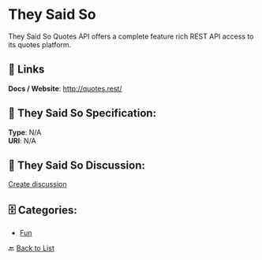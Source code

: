 # They Said So


They Said So Quotes API offers a complete feature rich REST API access to its quotes platform.

##  🔗 Links
**Docs / Website**: http://quotes.rest/

## 🧬 They Said So Specification:
**Type**: N/A  
**URI**: N/A

## 💬 They Said So Discussion:
[Create discussion](https://github.com/apis-list/apis-list/discussions/new)

## 🗄️ Categories:
- [Fun](https://github.com/apis-list/apis-list#fun-)




🔙 [Back to List](https://github.com/apis-list/apis-list)
